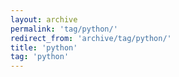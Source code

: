 ```yaml
---
layout: archive
permalink: 'tag/python/'
redirect_from: 'archive/tag/python/'
title: 'python'
tag: 'python'
---
```

